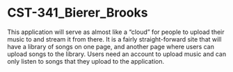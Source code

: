 # CST-341_Bierer_Brooks
This application will serve as almost like a “cloud” for people to upload their music to and stream it from there. It is a fairly straight-forward site that will have a library of songs on one page, and another page where users can upload songs to the library.  Users need an account to upload music and can only listen to songs that they upload to the application.

